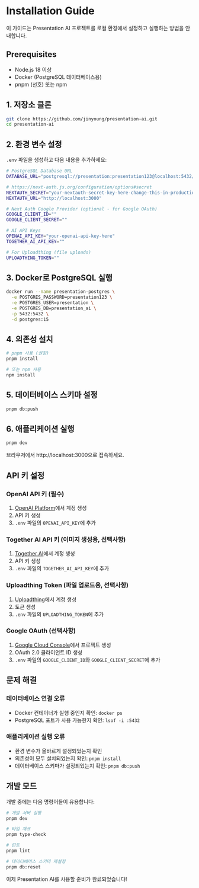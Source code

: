 # Installation Guide

이 가이드는 Presentation AI 프로젝트를 로컬 환경에서 설정하고 실행하는 방법을 안내합니다.

## Prerequisites

- Node.js 18 이상
- Docker (PostgreSQL 데이터베이스용)
- pnpm (선호) 또는 npm

## 1. 저장소 클론

```bash
git clone https://github.com/jinyoung/presentation-ai.git
cd presentation-ai
```

## 2. 환경 변수 설정

`.env` 파일을 생성하고 다음 내용을 추가하세요:

```bash
# PostgreSQL Database URL
DATABASE_URL="postgresql://presentation:presentation123@localhost:5432/presentation_ai"

# https://next-auth.js.org/configuration/options#secret
NEXTAUTH_SECRET="your-nextauth-secret-key-here-change-this-in-production"
NEXTAUTH_URL="http://localhost:3000"

# Next Auth Google Provider (optional - for Google OAuth)
GOOGLE_CLIENT_ID=""
GOOGLE_CLIENT_SECRET=""

# AI API Keys
OPENAI_API_KEY="your-openai-api-key-here"
TOGETHER_AI_API_KEY=""

# For Uploadthing (file uploads)
UPLOADTHING_TOKEN=""
```

## 3. Docker로 PostgreSQL 실행

```bash
docker run --name presentation-postgres \
  -e POSTGRES_PASSWORD=presentation123 \
  -e POSTGRES_USER=presentation \
  -e POSTGRES_DB=presentation_ai \
  -p 5432:5432 \
  -d postgres:15
```

## 4. 의존성 설치

```bash
# pnpm 사용 (권장)
pnpm install

# 또는 npm 사용
npm install
```

## 5. 데이터베이스 스키마 설정

```bash
pnpm db:push
```

## 6. 애플리케이션 실행

```bash
pnpm dev
```

브라우저에서 http://localhost:3000으로 접속하세요.

## API 키 설정

### OpenAI API 키 (필수)
1. [OpenAI Platform](https://platform.openai.com/)에서 계정 생성
2. API 키 생성
3. `.env` 파일의 `OPENAI_API_KEY`에 추가

### Together AI API 키 (이미지 생성용, 선택사항)
1. [Together AI](https://together.ai/)에서 계정 생성
2. API 키 생성
3. `.env` 파일의 `TOGETHER_AI_API_KEY`에 추가

### Uploadthing Token (파일 업로드용, 선택사항)
1. [Uploadthing](https://uploadthing.com/)에서 계정 생성
2. 토큰 생성
3. `.env` 파일의 `UPLOADTHING_TOKEN`에 추가

### Google OAuth (선택사항)
1. [Google Cloud Console](https://console.cloud.google.com/)에서 프로젝트 생성
2. OAuth 2.0 클라이언트 ID 생성
3. `.env` 파일의 `GOOGLE_CLIENT_ID`와 `GOOGLE_CLIENT_SECRET`에 추가

## 문제 해결

### 데이터베이스 연결 오류
- Docker 컨테이너가 실행 중인지 확인: `docker ps`
- PostgreSQL 포트가 사용 가능한지 확인: `lsof -i :5432`

### 애플리케이션 실행 오류
- 환경 변수가 올바르게 설정되었는지 확인
- 의존성이 모두 설치되었는지 확인: `pnpm install`
- 데이터베이스 스키마가 설정되었는지 확인: `pnpm db:push`

## 개발 모드

개발 중에는 다음 명령어들이 유용합니다:

```bash
# 개발 서버 실행
pnpm dev

# 타입 체크
pnpm type-check

# 린트
pnpm lint

# 데이터베이스 스키마 재설정
pnpm db:reset
```

이제 Presentation AI를 사용할 준비가 완료되었습니다!
